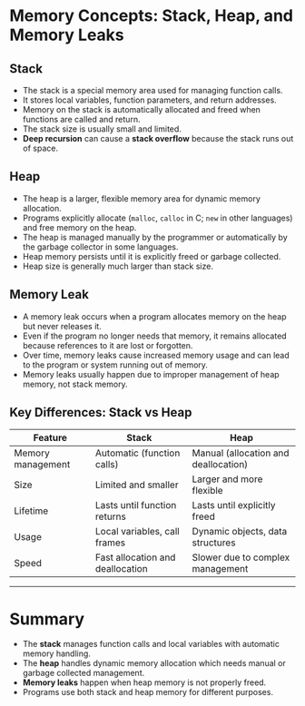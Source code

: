 # Memory Concepts: Stack, Heap, and Memory Leaks

## Stack
- The stack is a special memory area used for managing function calls.
- It stores local variables, function parameters, and return addresses.
- Memory on the stack is automatically allocated and freed when functions are called and return.
- The stack size is usually small and limited.
- **Deep recursion** can cause a **stack overflow** because the stack runs out of space.

## Heap
- The heap is a larger, flexible memory area for dynamic memory allocation.
- Programs explicitly allocate (`malloc`, `calloc` in C; `new` in other languages) and free memory on the heap.
- The heap is managed manually by the programmer or automatically by the garbage collector in some languages.
- Heap memory persists until it is explicitly freed or garbage collected.
- Heap size is generally much larger than stack size.

## Memory Leak
- A memory leak occurs when a program allocates memory on the heap but never releases it.
- Even if the program no longer needs that memory, it remains allocated because references to it are lost or forgotten.
- Over time, memory leaks cause increased memory usage and can lead to the program or system running out of memory.
- Memory leaks usually happen due to improper management of heap memory, not stack memory.

## Key Differences: Stack vs Heap
| Feature             | Stack                             | Heap                              |
|---------------------|---------------------------------|----------------------------------|
| Memory management   | Automatic (function calls)       | Manual (allocation and deallocation) |
| Size                | Limited and smaller              | Larger and more flexible          |
| Lifetime            | Lasts until function returns     | Lasts until explicitly freed     |
| Usage               | Local variables, call frames     | Dynamic objects, data structures  |
| Speed               | Fast allocation and deallocation | Slower due to complex management  |

---

# Summary

- The **stack** manages function calls and local variables with automatic memory handling.
- The **heap** handles dynamic memory allocation which needs manual or garbage collected management.
- **Memory leaks** happen when heap memory is not properly freed.
- Programs use both stack and heap memory for different purposes.


